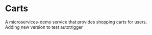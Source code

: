 # Carts

A microservices-demo service that provides shopping carts for users.
Adding new version to test autotrigger

